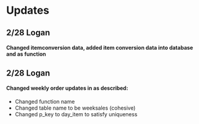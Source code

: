 # Updates
## 2/28 Logan 
#### Changed itemconversion data, added item conversion data into database and as function 
## 2/28 Logan
#### Changed weekly order updates in as described:
* Changed function name
* Changed table name to be weeksales (cohesive)
* Changed p_key to day_item to satisfy uniqueness
